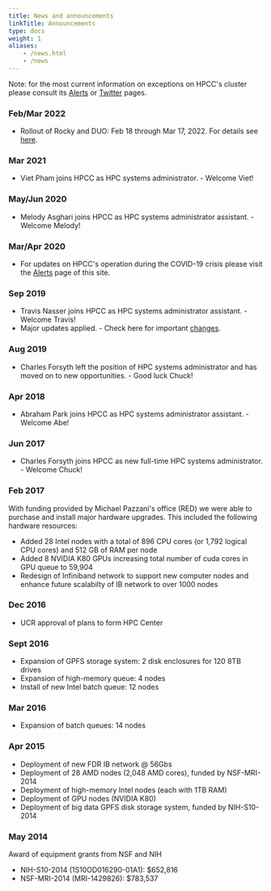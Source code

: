 ```yaml
---
title: News and announcements
linkTitle: Announcements
type: docs
weight: 1
aliases:
    - /news.html
    - /news
---
```


Note: for the most current information on exceptions on HPCC's cluster please
consult its [Alerts](/news/alerts) or [Twitter](https://twitter.com/UCR_HPCC) pages.

### Feb/Mar 2022
* Rollout of Rocky and DUO: Feb 18 through Mar 17, 2022. For details see [here](https://hpcc.ucr.edu/changes/).

### Mar 2021
* Viet Pham joins HPCC as HPC systems administrator. - Welcome Viet!

### May/Jun 2020
* Melody Asghari joins HPCC as HPC systems administrator assistant. - Welcome Melody!

### Mar/Apr 2020

* For updates on HPCC's operation during the COVID-19 crisis please visit the [Alerts](/news/alerts#hpcc-operation-during-covid-19-crisis) page of this site.

### Sep 2019

* Travis Nasser joins HPCC as HPC systems administrator assistant. - Welcome Travis!
* Major updates applied. - Check here for important [changes](/changes).

### Aug 2019

* Charles Forsyth left the position of HPC systems administrator and has moved on to new opportunities. - Good luck Chuck!

### Apr 2018

* Abraham Park joins HPCC as HPC systems administrator assistant. - Welcome Abe!

### Jun 2017

* Charles Forsyth joins HPCC as new full-time HPC systems administrator. - Welcome Chuck!

### Feb 2017

With funding provided by Michael Pazzani's office (RED) we were able to purchase and install major hardware upgrades. This included the following hardware resources:

* Added 28 Intel nodes with a total of 896 CPU cores (or 1,792 logical CPU cores) and 512 GB of RAM per node
* Added 8 NVIDIA K80 GPUs increasing total number of cuda cores in GPU queue to 59,904
* Redesign of Infiniband network to support new computer nodes and enhance future scalabilty of IB network to over 1000 nodes

### Dec 2016

* UCR approval of plans to form HPC Center 

### Sept 2016

* Expansion of GPFS storage system: 2 disk enclosures for 120 8TB drives
* Expansion of high-memory queue: 4 nodes
* Install of new Intel batch queue: 12 nodes

### Mar 2016

* Expansion of batch queues: 14 nodes

### Apr 2015 

* Deployment of new FDR IB network @ 56Gbs
* Deployment of 28 AMD nodes (2,048 AMD cores), funded by NSF-MRI-2014
* Deployment of high-memory Intel nodes (each with 1TB RAM)
* Deployment of GPU nodes (NVIDIA K80)
* Deployment of big data GPFS disk storage system, funded by NIH-S10-2014

### May 2014

Award of equipment grants from NSF and NIH

* NIH-S10-2014 (1S10OD016290-01A1): $652,816
* NSF-MRI-2014 (MRI-1429826): $783,537

